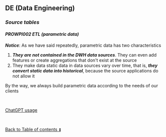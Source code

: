 ## DE (Data Engineering)  

### **_Source tables_**  

#### **_PROWPI002 ETL (parametric data)_**  

**_Notice_**: As we have said repeatedly, parametric data has two characteristics  
1. **_They are not contained in the DWH data sources_**. They can even add features or create aggregations that don't exist at the source  
2. They make data static data in data sources vary over time, that is, **_they convert static data into historical_**, because the source applications do not allow it  

By the way, we always build parametric data according to the needs of our clients  

<p><br></p> 

[ChatGPT usage](../CHATGPT_USAGE.md)  

<p><br></p>

[Back to Table of contents :arrow_double_up:](../README.md)